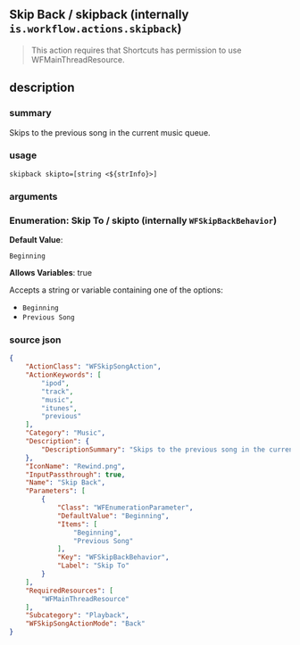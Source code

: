 
## Skip Back / skipback (internally `is.workflow.actions.skipback`)


> This action requires that Shortcuts has permission to use WFMainThreadResource.


## description
### summary
Skips to the previous song in the current music queue.


### usage
`skipback skipto=[string <${strInfo}>]`

### arguments
### Enumeration: Skip To / skipto (internally `WFSkipBackBehavior`)
**Default Value**:
```
Beginning
```
**Allows Variables**: true



Accepts a string 
or variable
containing one of the options:

- `Beginning`
- `Previous Song`

### source json

```json
{
	"ActionClass": "WFSkipSongAction",
	"ActionKeywords": [
		"ipod",
		"track",
		"music",
		"itunes",
		"previous"
	],
	"Category": "Music",
	"Description": {
		"DescriptionSummary": "Skips to the previous song in the current music queue."
	},
	"IconName": "Rewind.png",
	"InputPassthrough": true,
	"Name": "Skip Back",
	"Parameters": [
		{
			"Class": "WFEnumerationParameter",
			"DefaultValue": "Beginning",
			"Items": [
				"Beginning",
				"Previous Song"
			],
			"Key": "WFSkipBackBehavior",
			"Label": "Skip To"
		}
	],
	"RequiredResources": [
		"WFMainThreadResource"
	],
	"Subcategory": "Playback",
	"WFSkipSongActionMode": "Back"
}
```
